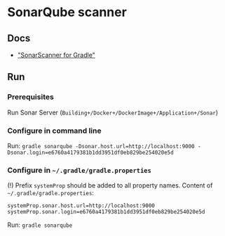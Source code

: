 # SonarQube scanner

## Docs
- ["SonarScanner for Gradle"](https://docs.sonarqube.org/latest/analysis/scan/sonarscanner-for-gradle/)

## Run
### Prerequisites
Run Sonar Server (`Building+/Docker+/DockerImage+/Application+/Sonar`)

### Configure in command line
Run: `gradle sonarqube -Dsonar.host.url=http://localhost:9000 -Dsonar.login=e6760a4179381b1dd3951df0eb829be254020e5d`

### Configure in `~/.gradle/gradle.properties`
(!) Prefix `systemProp` should be added to all property names.
Content of `~/.gradle/gradle.properties`:
```
systemProp.sonar.host.url=http://localhost:9000
systemProp.sonar.login=e6760a4179381b1dd3951df0eb829be254020e5d
```
Run: `gradle sonarqube`
